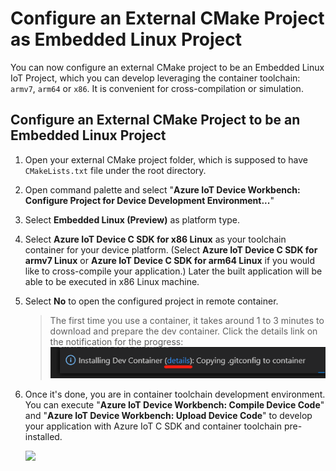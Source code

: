 # Configure an External CMake Project as Embedded Linux Project

You can now configure an external CMake project to be an Embedded Linux IoT Project, which you can develop leveraging the container toolchain: `armv7`, `arm64` or `x86`. It is convenient for cross-compilation or simulation.

## Configure an External CMake Project to be an Embedded Linux Project

1. Open your external CMake project folder, which is supposed to have `CMakeLists.txt` file under the root directory.

2. Open command palette and select "**Azure IoT Device Workbench: Configure Project for Device Development Environment...**"

3. Select **Embedded Linux (Preview)** as platform type.

4. Select **Azure IoT Device C SDK for x86 Linux** as your toolchain container for your device platform. (Select **Azure IoT Device C SDK for armv7 Linux** or **Azure IoT Device C SDK for arm64 Linux** if you would like to cross-compile your application.) Later the built application will be able to be executed in x86 Linux machine.

5. Select **No** to open the configured project in remote container.

    > The first time you use a container, it takes around 1 to 3 minutes to download and prepare the dev container. Click the details link on the notification for the progress:
    ![](../images/prepare-dev-container.png)

6. Once it's done, you are in container toolchain development environment. You can execute "**Azure IoT Device Workbench: Compile Device Code**" and "**Azure IoT Device Workbench: Upload Device Code**" to develop your application with Azure IoT C SDK and container toolchain pre-installed.

    ![](../images/external-project-in-remote.png)
